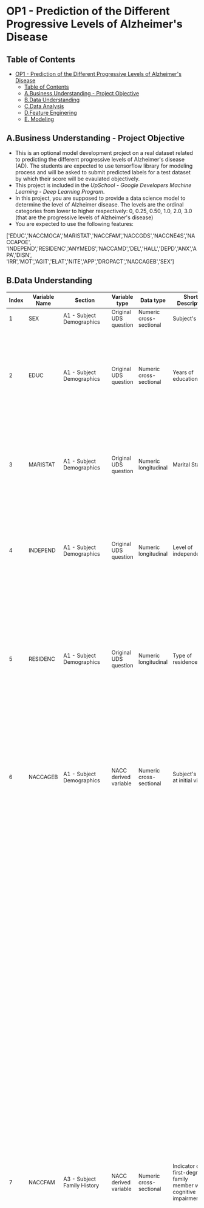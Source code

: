 # OP1 - Prediction of the Different Progressive Levels of Alzheimer's Disease

## Table of Contents

- [OP1 - Prediction of the Different Progressive Levels of Alzheimer's Disease](#op1---prediction-of-the-different-progressive-levels-of-alzheimers-disease)
  - [Table of Contents](#table-of-contents)
  - [A.Business Understanding - Project Objective](#abusiness-understanding---project-objective)
  - [B.Data Understanding](#bdata-understanding)
  - [C.Data Analysis](#cdata-analysis)
  - [D.Feature Enginering](#dfeature-enginering)
  - [E. Modeling](#e-modeling)

## A.Business Understanding - Project Objective

- This is an optional model development project on a real dataset related to predicting the different progressive levels of Alzheimer's disease (AD). The students are expected to use tensorflow library for modeling process and will be asked to submit predicted labels for a test dataset by which their score will be evaulated objectively. 
- This project is included in the *UpSchool - Google Developers Machine Learning - Deep Learning Program*. 
- In this project, you are supposed to provide a data science model to determine the level of Alzheimer disease. The levels are the ordinal categories from lower to higher respectively: 0, 0.25, 0.50, 1.0, 2.0, 3.0 (that are the progressive levels of Alzheimer's disease)
- You are expected to use the following features:

['EDUC','NACCMOCA','MARISTAT','NACCFAM','NACCGDS','NACCNE4S','NACCAPOE', 'INDEPEND','RESIDENC','ANYMEDS','NACCAMD','DEL','HALL','DEPD','ANX','APA','DISN', 'IRR','MOT','AGIT','ELAT','NITE','APP','DROPACT','NACCAGEB','SEX']

## B.Data Understanding


| Index | Variable Name | Section                                             | Variable type         | Data type               | Short Descriptor                                                  | Data Source | Allowable codes                                                                                                                                                                                                                                                                                              | Missing Codes | Description / derivation                                                                                                                                                                                                                                                                                                                                                                                                                                                                                                                                                                                                                                                                                                                                                                                                                                                                                                                                                                                                                                                                                                                                                                                                                                                                                                                                                                                                                                                                                                                                                                                                                                                                                                                                                                                                                                                                                                                                                                                                                                                                                                                                                                                                                                        |
| ----- | ------------- | --------------------------------------------------- | --------------------- | ----------------------- | ----------------------------------------------------------------- | ----------- | ------------------------------------------------------------------------------------------------------------------------------------------------------------------------------------------------------------------------------------------------------------------------------------------------------------ | ------------- | --------------------------------------------------------------------------------------------------------------------------------------------------------------------------------------------------------------------------------------------------------------------------------------------------------------------------------------------------------------------------------------------------------------------------------------------------------------------------------------------------------------------------------------------------------------------------------------------------------------------------------------------------------------------------------------------------------------------------------------------------------------------------------------------------------------------------------------------------------------------------------------------------------------------------------------------------------------------------------------------------------------------------------------------------------------------------------------------------------------------------------------------------------------------------------------------------------------------------------------------------------------------------------------------------------------------------------------------------------------------------------------------------------------------------------------------------------------------------------------------------------------------------------------------------------------------------------------------------------------------------------------------------------------------------------------------------------------------------------------------------------------------------------------------------------------------------------------------------------------------------------------------------------------------------------------------------------------------------------------------------------------------------------------------------------------------------------------------------------------------------------------------------------------------------------------------------------------------------------------------------------------- |
| 1     | SEX           | A1 - Subject Demographics                           | Original UDS question | Numeric cross-sectional | Subject's sex                                                     | rdd         | 1 = Male<br>2 = Female                                                                                                                                                                                                                                                                                       |               |                                                                                                                                                                                                                                                                                                                                                                                                                                                                                                                                                                                                                                                                                                                                                                                                                                                                                                                                                                                                                                                                                                                                                                                                                                                                                                                                                                                                                                                                                                                                                                                                                                                                                                                                                                                                                                                                                                                                                                                                                                                                                                                                                                                                                                                                 |
| 2     | EDUC          | A1 - Subject Demographics                           | Original UDS question | Numeric cross-sectional | Years of education                                                | rdd         | 0 - 36<br>99 = Unknown                                                                                                                                                                                                                                                                                       |               | In general,<br>12 = high school or GRE,<br>16 = bachelor's degree,<br>18 = master's degree,<br>20 = doctorate.<br>Note that although this variable is not collected at follow-up visits, the value from the initial visit will be shown at all follow-up visits.                                                                                                                                                                                                                                                                                                                                                                                                                                                                                                                                                                                                                                                                                                                                                                                                                                                                                                                                                                                                                                                                                                                                                                                                                                                                                                                                                                                                                                                                                                                                                                                                                                                                                                                                                                                                                                                                                                                                                                                                |
| 3     | MARISTAT      | A1 - Subject Demographics                           | Original UDS question | Numeric longitudinal    | Marital Status                                                    | rdd         | 1 = Married<br>2 = Widowed<br>3 = Divorced<br>4 = Separated<br>5 = Never married (for marriage was annulled)<br>6 = Living as married/domestic partner<br>8 = Other or unknown                                                                                                                               |               | Note that in v1– 2 there was an option for “other” status. These have been recoded to maristat = 9.                                                                                                                                                                                                                                                                                                                                                                                                                                                                                                                                                                                                                                                                                                                                                                                                                                                                                                                                                                                                                                                                                                                                                                                                                                                                                                                                                                                                                                                                                                                                                                                                                                                                                                                                                                                                                                                                                                                                                                                                                                                                                                                                                             |
| 4     | INDEPEND      | A1 - Subject Demographics                           | Original UDS question | Numeric longitudinal    | Level of independence                                             | rdd         | 1 = Able to live independently<br>2 = Requires some assistance with complex activities<br>3 = Requires some assistance with basic activities<br>4 = Completely dependent<br>9 = Unknown                                                                                                                      |               |                                                                                                                                                                                                                                                                                                                                                                                                                                                                                                                                                                                                                                                                                                                                                                                                                                                                                                                                                                                                                                                                                                                                                                                                                                                                                                                                                                                                                                                                                                                                                                                                                                                                                                                                                                                                                                                                                                                                                                                                                                                                                                                                                                                                                                                                 |
| 5     | RESIDENC      | A1 - Subject Demographics                           | Original UDS question | Numeric longitudinal    | Type of residence                                                 | rdd         | 1 = Single- or multi-family private residence<br>(apartment, condo, house)<br>2 = Retirement community or independent group living<br>3 = Assisted living, adult family home, or boarding home<br>4 = Skilled nursing facility, nursing home, hospital, or hospice<br>9 = Other or unknown                   |               | Note that in v1– 2 there was an option for “other” type of residence. These have been recoded to residenc = 9.                                                                                                                                                                                                                                                                                                                                                                                                                                                                                                                                                                                                                                                                                                                                                                                                                                                                                                                                                                                                                                                                                                                                                                                                                                                                                                                                                                                                                                                                                                                                                                                                                                                                                                                                                                                                                                                                                                                                                                                                                                                                                                                                                  |
| 6     | NACCAGEB      | A1 - Subject Demographics                           | NACC derived variable | Numeric cross-sectional | Subject's age at initial visit                                    | rdd         | 18 - 120                                                                                                                                                                                                                                                                                                     |               | Birth month and year are required elements in the UDS; however, birth day is not collected. To calculate naccageb, birth day is set to 1 for all subjects. Baseline age is then computed as initial visit date minus birth date. Note that although this variable is listed for all visits, it does not change across visits; it is cross-sectional.                                                                                                                                                                                                                                                                                                                                                                                                                                                                                                                                                                                                                                                                                                                                                                                                                                                                                                                                                                                                                                                                                                                                                                                                                                                                                                                                                                                                                                                                                                                                                                                                                                                                                                                                                                                                                                                                                                            |
| 7     | NACCFAM       | A3 - Subject Family History                         | NACC derived variable | Numeric cross-sectional | Indicator of first-degree family member with cognitive impairment | rdd         | 0 = No report of a first-degree family member with cognitive impairment<br>1 = Report of at least one first-degree family member with cognitive impairment<br>9 = Unknown<br>\-4 = Not available: UDS form submitted did not collect data in this way, or a skip pattern precludes response to this question |               | UDS Form A3 version 1 – 2, submitted at all available visits: Subjects reporting at least one parent, sibling, or child with dementia at any visit will have naccfam = 1. Subjects who report no first-degree family members with dementia at all visits where Form A3 is submitted will have naccfam = 0.<br>UDS Form A3 version 3.0 or subsequent versions, submitted at all available visits: If at least one parent, sibling, or child is reported to have both a primary neurological problem/psychiatric condition of cognitive impairment/behavior change (coded as 1) and one of the primary diagnosis codes listed below at any visit, then naccfam = 1. Subjects who report all first-degree family members as having a family history absent of cognitive impairment/psychiatric condition (primary neurological problem/psychiatric condition coded as 2–8) or a primary neurological problem/psychiatric condition is reported (coded as 1), but a code other than those listed below is reported, will have naccfam = 0.<br>For subjects with Form A3 data from multiple form versions, all available data will be included in the calculation of naccfam. For example, if a family history of cognitive impairment is indicated on Form A3 using v3.0 but not on a previous version using v1–2, the subject will still have naccfam = 1.<br>Those with a submitted Form A3 (any version) who are missing data on all first-degree family members are coded as Unknown (naccfam = 9). If some first-degree family members are coded as No and some are coded as Unknown, then they are all coded as Unknown (naccfam = 9).<br>In general, a known history of cognitive impairment reported at any visit supersedes all visits with missing codes. Likewise, an indication of cognitive impairment at any visit supersedes all other visits where a history of cognitive impairment is indicated as not present. In all other conditions where reporting varies, data from the most recent visit are used to calculate naccfam.<br>If Form A3 was never submitted for any version of the UDS, naccfam will take a value of -4. Note that although this variable is listed for all visits, it does not change across visits; it is cross-sectional. |
| 8     | ANYMEDS       | A4 - Subject Medications                            | Original UDS question | Numeric longitudinal    | Subject taking any medications                                    | rdd         | 0 = No<br>1 = Yes<br>\-4 = Did not complete medications form                                                                                                                                                                                                                                                 |               | If the medications form was not completed, then anymeds = - 4.                                                                                                                                                                                                                                                                                                                                                                                                                                                                                                                                                                                                                                                                                                                                                                                                                                                                                                                                                                                                                                                                                                                                                                                                                                                                                                                                                                                                                                                                                                                                                                                                                                                                                                                                                                                                                                                                                                                                                                                                                                                                                                                                                                                                  |
| 9     | NACCAMD       | A4 - Subject Medications                            | NACC derived variable | Numeric longitudinal    | Total number of medications reported at each visit                | rdd         | 0 - 40<br>\-4 = Did not complete medications form                                                                                                                                                                                                                                                            |               | This variable provides the total number of medications reported at a visit including all prescription and over the counter medications reported on UDS Form A4 at a single visit. If the medications form was not completed, then naccamd = -4.                                                                                                                                                                                                                                                                                                                                                                                                                                                                                                                                                                                                                                                                                                                                                                                                                                                                                                                                                                                                                                                                                                                                                                                                                                                                                                                                                                                                                                                                                                                                                                                                                                                                                                                                                                                                                                                                                                                                                                                                                 |
| 10    | CDRGLOB       | B4 CDR® Plus NACC FTLD                              | Original UDS question | Numeric longitudinal    | Global CDR®                                                       | rdd         | 0.0 = No impairment<br>0.5 = Questionable impairment 1.0 = Mild impairment<br>2.0 = Moderate impairment<br>3.0 = Severe impairment                                                                                                                                                                           |               |                                                                                                                                                                                                                                                                                                                                                                                                                                                                                                                                                                                                                                                                                                                                                                                                                                                                                                                                                                                                                                                                                                                                                                                                                                                                                                                                                                                                                                                                                                                                                                                                                                                                                                                                                                                                                                                                                                                                                                                                                                                                                                                                                                                                                                                                 |
| 11    | DEL           | B5 Neuropsychiatric Inventory Questionnaire (NPI-Q) | Original UDS question | Numeric longitudinal    | Delusions in the last month                                       | rdd         | 0 = No<br>1 = Yes<br>9 = Unkown<br>\- 4 = Not available: UDS form submitted did not collect data in this way, or a skip pattern precludes response to this question<br>                                                                                                                                      |               | An option of Unknown (del=9) was added to UDS v3.0 and subsequent versions. Also note that the wording in v3.0 and subsequent versions changed to be consistent with the way the NPI-Q was originally intended to be completed; the wording changes are not expected to affect the essential meaning of the question.                                                                                                                                                                                                                                                                                                                                                                                                                                                                                                                                                                                                                                                                                                                                                                                                                                                                                                                                                                                                                                                                                                                                                                                                                                                                                                                                                                                                                                                                                                                                                                                                                                                                                                                                                                                                                                                                                                                                           |
| 12    | HALL          | B5 Neuropsychiatric Inventory Questionnaire (NPI-Q) | Original UDS question | Numeric longitudinal    | Hallucinations in the last month                                  | rdd         | 0 = No<br>1 = Yes<br>9 = Unkown<br>\- 4 = Not available: UDS form submitted did not collect data in this way, or a skip pattern precludes response to this question<br>                                                                                                                                      |               | An option of Unknown (hall = 9) was added to UDS v3.0 and subsequent versions. Also note that the wording in v3.0 and subsequent versions changed to be consistent with the way the NPI-Q was originally intended to be completed; the wording changes are not expected to affect the essential meaning of the question.                                                                                                                                                                                                                                                                                                                                                                                                                                                                                                                                                                                                                                                                                                                                                                                                                                                                                                                                                                                                                                                                                                                                                                                                                                                                                                                                                                                                                                                                                                                                                                                                                                                                                                                                                                                                                                                                                                                                        |
| 13    | AGIT          | B5 Neuropsychiatric Inventory Questionnaire (NPI-Q) | Original UDS question | Numeric longitudinal    | Agitation or aggression in the last month                         | rdd         | 0 = No<br>1 = Yes<br>9 = Unkown<br>\- 4 = Not available: UDS form submitted did not collect data in this way, or a skip pattern precludes response to this question<br>                                                                                                                                      |               | An option of Unknown (agit = 9) was added to UDS v3.0 and subsequent versions. Also note that the wording in v3.0 and subsequent versions changed to be consistent with the way the NPI-Q was originally intended to be completed; the wording changes are not expected to affect the essential meaning of the question.                                                                                                                                                                                                                                                                                                                                                                                                                                                                                                                                                                                                                                                                                                                                                                                                                                                                                                                                                                                                                                                                                                                                                                                                                                                                                                                                                                                                                                                                                                                                                                                                                                                                                                                                                                                                                                                                                                                                        |
| 14    | DEPD          | B5 Neuropsychiatric Inventory Questionnaire (NPI-Q) | Original UDS question | Numeric longitudinal    | Depression or dysphoria in the last month                         | rdd         | 0 = No<br>1 = Yes<br>9 = Unkown<br>\- 4 = Not available: UDS form submitted did not collect data in this way, or a skip pattern precludes response to this question<br>                                                                                                                                      |               | An option of Unknown (depd = 9) was added to UDS v3.0 and subsequent versions. Also note that the wording in v3.0 and subsequent versions changed to be consistent with the way the NPI-Q was originally intended to be completed; the wording changes are not expected to affect the essential meaning of the question.                                                                                                                                                                                                                                                                                                                                                                                                                                                                                                                                                                                                                                                                                                                                                                                                                                                                                                                                                                                                                                                                                                                                                                                                                                                                                                                                                                                                                                                                                                                                                                                                                                                                                                                                                                                                                                                                                                                                        |
| 15    | ANX           | B5 Neuropsychiatric Inventory Questionnaire (NPI-Q) | Original UDS question | Numeric longitudinal    | Anxiety in the last month                                         | rdd         | 0 = No<br>1 = Yes<br>9 = Unkown<br>\- 4 = Not available: UDS form submitted did not collect data in this way, or a skip pattern precludes response to this question<br>                                                                                                                                      |               | An option of Unknown (anx = 9) was added to UDS v3.0 and subsequent versions. Also note that the wording in v3.0 and subsequent versions changed to be consistent with the way the NPI-Q was originally intended to be completed; the wording changes are not expected to affect the essential meaning of the question.                                                                                                                                                                                                                                                                                                                                                                                                                                                                                                                                                                                                                                                                                                                                                                                                                                                                                                                                                                                                                                                                                                                                                                                                                                                                                                                                                                                                                                                                                                                                                                                                                                                                                                                                                                                                                                                                                                                                         |
| 16    | ELAT          | B5 Neuropsychiatric Inventory Questionnaire (NPI-Q) | Original UDS question | Numeric longitudinal    | Elation or euphoria in the last month                             | rdd         | 0 = No<br>1 = Yes<br>9 = Unkown<br>\- 4 = Not available: UDS form submitted did not collect data in this way, or a skip pattern precludes response to this question<br>                                                                                                                                      |               | An option of Unknown (elat = 9) was added to UDS v3.0 and subsequent versions. Also note that the wording in v3.0 and subsequent versions changed to be consistent with the way the NPI-Q was originally intended to be completed; the wording changes are not expected to affect the essential meaning of the question.                                                                                                                                                                                                                                                                                                                                                                                                                                                                                                                                                                                                                                                                                                                                                                                                                                                                                                                                                                                                                                                                                                                                                                                                                                                                                                                                                                                                                                                                                                                                                                                                                                                                                                                                                                                                                                                                                                                                        |
| 17    | APA           | B5 Neuropsychiatric Inventory Questionnaire (NPI-Q) | Original UDS question | Numeric longitudinal    | Apathy or indifference in the last month                          | rdd         | 0 = No<br>1 = Yes<br>9 = Unkown<br>\- 4 = Not available: UDS form submitted did not collect data in this way, or a skip pattern precludes response to this question<br>                                                                                                                                      |               | An option of Unknown (apa = 9) was added to UDS v3.0 and subsequent versions. Also note that the wording in v3.0 and subsequent versions changed to be consistent with the way the NPI-Q was originally intended to be completed; the wording changes are not expected to affect the essential meaning of the question.                                                                                                                                                                                                                                                                                                                                                                                                                                                                                                                                                                                                                                                                                                                                                                                                                                                                                                                                                                                                                                                                                                                                                                                                                                                                                                                                                                                                                                                                                                                                                                                                                                                                                                                                                                                                                                                                                                                                         |
| 18    | DISN          | B5 Neuropsychiatric Inventory Questionnaire (NPI-Q) | Original UDS question | Numeric longitudinal    | Disinhibition in the last month                                   | rdd         | 0 = No<br>1 = Yes<br>9 = Unkown<br>\- 4 = Not available: UDS form submitted did not collect data in this way, or a skip pattern precludes response to this question<br>                                                                                                                                      |               | An option of Unknown (disn = 9) was added to UDS v3.0 and subsequent versions. Also note that the wording in v3.0 and subsequent versions changed to be consistent with the way the NPI-Q was originally intended to be completed; the wording changes are not expected to affect the essential meaning of the question.                                                                                                                                                                                                                                                                                                                                                                                                                                                                                                                                                                                                                                                                                                                                                                                                                                                                                                                                                                                                                                                                                                                                                                                                                                                                                                                                                                                                                                                                                                                                                                                                                                                                                                                                                                                                                                                                                                                                        |
| 19    | IRR           | B5 Neuropsychiatric Inventory Questionnaire (NPI-Q) | Original UDS question | Numeric longitudinal    | Irritability or lability in the last month                        | rdd         | 0 = No<br>1 = Yes<br>9 = Unkown<br>\- 4 = Not available: UDS form submitted did not collect data in this way, or a skip pattern precludes response to this question<br>                                                                                                                                      |               | An option of Unknown (irr = 9) was added to UDS v3.0 and subsequent versions. Also note that the wording in v3.0 and subsequent versions changed to be consistent with the way the NPI-Q was originally intended to be completed; the wording changes are not expected to affect the essential meaning of the question.                                                                                                                                                                                                                                                                                                                                                                                                                                                                                                                                                                                                                                                                                                                                                                                                                                                                                                                                                                                                                                                                                                                                                                                                                                                                                                                                                                                                                                                                                                                                                                                                                                                                                                                                                                                                                                                                                                                                         |
| 20    | MOT           | B5 Neuropsychiatric Inventory Questionnaire (NPI-Q) | Original UDS question | Numeric longitudinal    | Motor disturbance in the last month                               | rdd         | 0 = No<br>1 = Yes<br>9 = Unkown<br>\- 4 = Not available: UDS form submitted did not collect data in this way, or a skip pattern precludes response to this question<br>                                                                                                                                      |               | An option of Unknown (mot = 9) was added to UDS v3.0 and subsequent versions. Also note that the wording in v3.0 and subsequent versions changed to be consistent with the way the NPI-Q was originally intended to be completed; the wording changes are not expected to affect the essential meaning of the question.                                                                                                                                                                                                                                                                                                                                                                                                                                                                                                                                                                                                                                                                                                                                                                                                                                                                                                                                                                                                                                                                                                                                                                                                                                                                                                                                                                                                                                                                                                                                                                                                                                                                                                                                                                                                                                                                                                                                         |
| 21    | NITE          | B5 Neuropsychiatric Inventory Questionnaire (NPI-Q) | Original UDS question | Numeric longitudinal    | Nighttime behaviors in the last month                             | rdd         | 0 = No<br>1 = Yes<br>9 = Unkown<br>\- 4 = Not available: UDS form submitted did not collect data in this way, or a skip pattern precludes response to this question<br>                                                                                                                                      |               | An option of Unknown (nite = 9) was added to UDS v3.0 and subsequent versions. Also note that the wording in v3.0 and subsequent versions changed to be consistent with the way the NPI-Q was originally intended to be completed; the wording changes are not expected to affect the essential meaning of the question.                                                                                                                                                                                                                                                                                                                                                                                                                                                                                                                                                                                                                                                                                                                                                                                                                                                                                                                                                                                                                                                                                                                                                                                                                                                                                                                                                                                                                                                                                                                                                                                                                                                                                                                                                                                                                                                                                                                                        |
| 22    | APP           | B5 Neuropsychiatric Inventory Questionnaire (NPI-Q) | Original UDS question | Numeric longitudinal    | Appetite and eating problems in the last month                    | rdd         | 0 = No<br>1 = Yes<br>9 = Unkown<br>\- 4 = Not available: UDS form submitted did not collect data in this way, or a skip pattern precludes response to this question<br>                                                                                                                                      |               | An option of Unknown (app = 9) was added to UDS v3.0 and subsequent versions. Also note that the wording in v3.0 and subsequent versions changed to be consistent with the way the NPI-Q was originally intended to be completed; the wording changes are not expected to affect the essential meaning of the question.                                                                                                                                                                                                                                                                                                                                                                                                                                                                                                                                                                                                                                                                                                                                                                                                                                                                                                                                                                                                                                                                                                                                                                                                                                                                                                                                                                                                                                                                                                                                                                                                                                                                                                                                                                                                                                                                                                                                         |
| 23    | NACCGDS       | B6 Geriatric Depression Scale (GDS)                 | NACC derived variable | Numeric longitudinal    | Total GDS Score                                                   | rdd         | 0 - 15<br>88 = Could not be calculated<br>\- 4 = Not available: UDS form submitted did not collect data in this way, or a skip pattern precludes response to this question                                                                                                                                   |               | In earlier versions of the UDS, Centers were not given instructions on how to calculate the total GDS score if three or fewer GDS items were missing. NACC has created a new derived variable for Total GDS score so that subjects who were given the GDS in the earlier versions of UDS v1 will have a total GDS score if they skipped three or fewer items on the questionnaire. If the subject was missing more than three of the 15 items on the GDS for any UDS version, naccgds = 88. The UDS Coding Guidebook for Form B6 provides the algorithm for calculating the GDS score when three or fewer items are missing.                                                                                                                                                                                                                                                                                                                                                                                                                                                                                                                                                                                                                                                                                                                                                                                                                                                                                                                                                                                                                                                                                                                                                                                                                                                                                                                                                                                                                                                                                                                                                                                                                                    |
| 24    | DROPACT       | B6 Geriatric Depression Scale (GDS)                 | Original UDS question | Numeric longitudinal    | Have you dropped many of your activities and interests?           | rdd         | 0 = No<br>1 = Yes<br>9 = Did not answer<br>\- 4 = Not available: UDS form submitted did not collect data in this way, or a skip pattern precludes response to this question<br>                                                                                                                              |               | Note that an option of 9 = Did not answer was added to UDS v3.0 and subsequent versions.                                                                                                                                                                                                                                                                                                                                                                                                                                                                                                                                                                                                                                                                                                                                                                                                                                                                                                                                                                                                                                                                                                                                                                                                                                                                                                                                                                                                                                                                                                                                                                                                                                                                                                                                                                                                                                                                                                                                                                                                                                                                                                                                                                        |
| 25    | NACCAPOE      |                                                     | NACC derived variable | Numeric cross-sectional | APOE genotype                                                     | rdd-genetic | 1 = e3,e3<br>2 = e3,e4<br>3 = e3,e2<br>4 = e4,e4<br>5 = e4,e2<br>6 = e2,e2<br>9 = Missing/ unknown/ not assessed                                                                                                                                                                                             |               | APOE genotype is run independently by the ADC and reported to NACC on the NACC Neuropathology Form. APOE genotype is also reported by ADGC and NCRAD. In the rare case that the ADC-reported genotype and the genotype reported by ADGC are not the same, the genotype is set to 9 = Missing for that subject.                                                                                                                                                                                                                                                                                                                                                                                                                                                                                                                                                                                                                                                                                                                                                                                                                                                                                                                                                                                                                                                                                                                                                                                                                                                                                                                                                                                                                                                                                                                                                                                                                                                                                                                                                                                                                                                                                                                                                  |
| 26    | NACCNE4S      |                                                     | NACC derived variable | Numeric cross-sectional | Number of APOE e4 alleles                                         | rdd-genetic | 0 = No e4 allele<br>1 = 1 copy of e4 allele<br>2 = 2 copies of e4 allele<br>9 = Missing/ unknown/ not assessed                                                                                                                                                                                               |               | APOE genotype is run independently by the ADC and reported to NACC on the NACC Neuropathology Form. APOE genotype is also reported by ADGC and NCRAD. In the rare case that the ADC-reported genotype and the genotype reported by ADGC are not the same, the genotype is set to 9 = Missing for that subject.                                                                                                                                                                                                                                                                                                                                                                                                                                                                                                                                                                                                                                                                                                                                                                                                                                                                                                                                                                                                                                                                                                                                                                                                                                                                                                                                                                                                                                                                                                                                                                                                                                                                                                                                                                                                                                                                                                                                                  |

- The shape of the dataset is (9180, 38)
  - There are 9180 observations and 38 variables.
- There is no missing values in the dataset.
- In 38 variables, 32 of them contain categorical data, 6 of them numerical data and 32 nominal data.
  - Categorical column names: ['NACCFAM', 'NACCNE4S', 'ANYMEDS', 'DEL', 'HALL', 'DEPD', 'ANX', 'APA', 'DISN', 'IRR', 'MOT', 'AGIT', 'ELAT', 'NITE', 'APP', 'DROPACT', 'SEX', 'MARISTAT_1', 'MARISTAT_2', 'MARISTAT_3', 'MARISTAT_4', 'MARISTAT_5', 'MARISTAT_6', 'INDEPEND_1', 'INDEPEND_2', 'INDEPEND_3', 'INDEPEND_4', 'RESIDENC_1', 'RESIDENC_2', 'RESIDENC_3', 'RESIDENC_4', 'CDRGLOB'] 
  - Numerical column names: ['EDUC', 'NACCMOCA', 'NACCGDS', 'NACCAPOE', 'NACCAMD', 'NACCAGEB']
  - Nominal column names: ['NACCFAM', 'NACCNE4S', 'ANYMEDS', 'DEL', 'HALL', 'DEPD', 'ANX', 'APA', 'DISN', 'IRR', 'MOT', 'AGIT', 'ELAT', 'NITE', 'APP', 'DROPACT', 'SEX', 'MARISTAT_1', 'MARISTAT_2', 'MARISTAT_3', 'MARISTAT_4', 'MARISTAT_5', 'MARISTAT_6', 'INDEPEND_1', 'INDEPEND_2', 'INDEPEND_3', 'INDEPEND_4', 'RESIDENC_1', 'RESIDENC_2', 'RESIDENC_3', 'RESIDENC_4', 'CDRGLOB']


![Histogram of Binary Target Categories (Before SMOTE Oversampling)](Histogram%20of%20Binary%20Target%20Categories%20(Before%20SMOTE%20Oversampling).png)

## C.Data Analysis

- No data dropping process was performed.
- Quantile values were determined as 0.25 and 0.75, and the values above these values were perceived as outlier and the upper and lower values were equalized to Threshold values.
- There was no missing data.

![](Relationship%20between%20B5%20Neuropsychiatric%20Inventory%20Questionnaire%20Features%20-%20Sex%20-%20Alzheimer%20Impairment%20Level.png)

- In both male and female patients, it was observed that anxiety, depression, irritability and apathy values affect moderate impairment.
- Chi-Square test was performed for nominal variables.At the end of this, the P-Value value of more than 0.5 ['naccfam', 'maristat_4', 'maristat_6'] was decided not to use the model.
- ANOVA test was performed for numerical variables. At the end of this, it was observed that the P-Value value was not larger than 0.5.

## D.Feature Enginering

- Label Encoding was performed. But it was found that there was no column that should be made Label Encoding.
- One-Hot Encoding was performed. At the end of this, It was observed that this process should be done in two features (['NACCNE4S', 'NACCAPOE']).

## E. Modeling

- The data imbalance in the train datas was removed with Smote OversamPling before the model was performed.

![Histogram of Binary Target Categories (After SMOTE Oversampling)](Histogram%20of%20Binary%20Target%20Categories%20(After%20SMOTE%20Oversampling).png)

- Two different stages were established in models.
  - Baseline Model
  - Estimator / Classifier Selection (Hyperparameter Tuning)

![Comparison of Validation Accuracy Result - Validation Tunned Accuracy Result](Comparison%20of%20Validation%20Accuracy%20Result%20-%20Validation%20Tunned%20Accuracy%20Result.png)

![Comparison of Test Accuracy Result - Test Tunned Accuracy Result](Comparison%20of%20Test%20Accuracy%20Result%20-%20Test%20Tunned%20Accuracy%20Result.png)